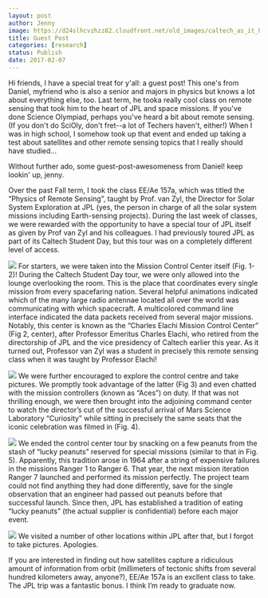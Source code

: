 ```yaml
---
layout: post
author: Jenny
image: https://d24slhcvzhzz82.cloudfront.net/old_images/caltech_as_it_happens/6a0105349b8251970b01b7c8c0edb2970b.jpg
title: Guest Post
categories: [research]
status: Publish
date: 2017-02-07
---
```


Hi friends,
I have a special treat for y'all: a guest post! This one's from Daniel, myfriend who is also a senior and majors in physics but knows a lot about everything else, too. Last term, he tooka really cool class on remote sensing that took him to the heart of JPL and space missions. If you've done Science Olympiad, perhaps you've heard a bit about remote sensing. (If you don't do SciOly, don't fret--a lot of Techers haven't, either!) When I was in high school, I somehow took up that event and ended up taking a test about satellites and other remote sensing topics that I really should have studied...

Without further ado, some guest-post-awesomeness from Daniel!
keep lookin' up,
jenny.

Over the past Fall term, I took the class EE/Ae 157a, which was titled the “Physics of Remote Sensing”, taught by Prof. van Zyl, the Director for Solar System Exploration at JPL (yes, the person in charge of all the solar system missions including Earth-sensing projects). During the last week of classes, we were rewarded with the opportunity to have a special tour of JPL itself as given by Prof van Zyl and his colleagues. I had previously toured JPL as part of its Caltech Student Day, but this tour was on a completely different level of access.


![](https://d24slhcvzhzz82.cloudfront.net/old_images/caltech_as_it_happens/6a0105349b8251970b01b8d24ab4d5970c.jpg)
For starters, we were taken into the Mission Control Center itself (Fig. 1-2)! During the Caltech Student Day tour, we were only allowed into the lounge overlooking the room. This is the place that coordinates every single mission from every spacefaring nation. Several helpful animations indicated which of the many large radio antennae located all over the world was communicating with which spacecraft. A multicolored command line interface indicated the data packets received from several major missions. Notably, this center is known as the “Charles Elachi Mission Control Center” (Fig 2, center), after Professor Emeritus Charles Elachi, who retired from the directorship of JPL and the vice presidency of Caltech earlier this year. As it turned out, Professor van Zyl was a student in precisely this remote sensing class when it was taught by Professor Elachi!


![](https://d24slhcvzhzz82.cloudfront.net/old_images/caltech_as_it_happens/6a0105349b8251970b01b7c8c0edd1970b.jpg)
We were further encouraged to explore the control centre and take pictures. We promptly took advantage of the latter (Fig 3) and even chatted with the mission controllers (known as “Aces”) on duty. If that was not thrilling enough, we were then brought into the adjoining command center to watch the director’s cut of the successful arrival of Mars Science Laboratory “Curiosity” while sitting in precisely the same seats that the iconic celebration was filmed in (Fig. 4).


![](https://d24slhcvzhzz82.cloudfront.net/old_images/caltech_as_it_happens/6a0105349b8251970b01bb0963ddd8970d.jpg)
We ended the control center tour by snacking on a few peanuts from the stash of “lucky peanuts” reserved for special missions (similar to that in Fig. 5). Apparently, this tradition arose in 1964 after a string of expensive failures in the missions Ranger 1 to Ranger 6. That year, the next mission iteration Ranger 7 launched and performed its mission perfectly. The project team could not find anything they had done differently, save for the single observation that an engineer had passed out peanuts before that successful launch. Since then, JPL has established a tradition of eating “lucky peanuts” (the actual supplier is confidential) before each major event.


![](https://d24slhcvzhzz82.cloudfront.net/old_images/6a01a73d94d1a8970d01b8d24ab534970c-pi.jpg)
We visited a number of other locations within JPL after that, but I forgot to take pictures. Apologies.

If you are interested in finding out how satellites capture a ridiculous amount of information from orbit (millimeters of tectonic shifts from several hundred kilometers away, anyone?), EE/Ae 157a is an excllent class to take. The JPL trip was a fantastic bonus. I think I’m ready to graduate now.

